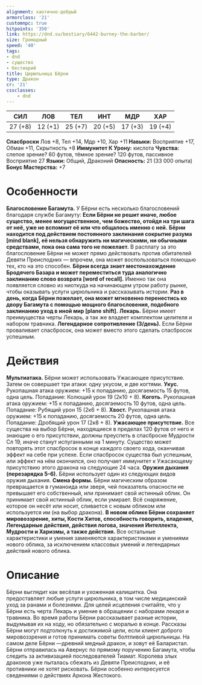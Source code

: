 ```yaml
---
alignment: хаотично-добрый
armorclass: '21'
customnpc: true
hitpoints: '350'
link: https://dnd.su/bestiary/6442-burney-the-barber/
size: Громадный
speed: '40'
tags:
- dnd
- существо
- бестиарий
title: Цирюльница Бёрни
type: Дракон
cr: '21'
cssclasses:
    - dnd
---
```



| СИЛ | ЛОВ | ТЕЛ | ИНТ | МДР | ХАР |
|---|---|---|---|---|---|
| 27 (+8) | 12 (+1) | 25 (+7) | 20 (+5) | 17 (+3) | 19 (+4) |
**Спасброски** Лов +8, Тел +14, Мдр +10, Хар +11
**Навыки:** Восприятие +17, Обман +11, Скрытность +8
**Иммунитет К Урону:** кислота
**Чувства:** слепое зрение? 60 футов, тёмное зрение? 120 футов, пассивное Восприятие 27
**Языки:** Общий, Драконий
**Опасность:** 21 (33 000 опыта)
**Бонус Мастерства:** +7


# Особенности
**Благословение Багамута.** У Бёрни есть несколько благословений благодаря службе Багамуту:
**Если Бёрни не решит иначе, любое существо, менее могущественное, чем божество, отойдя на три шага от неё, уже не вспомнит её или что общалось именно с ней.** 
**Бёрни находится под действием постоянного заклинания сокрытие разума [mind blank], её нельзя обнаружить ни магическими, ни обычными средствами, пока она сама того не пожелает.** В расплату за это благословение Бёрни не может прямо действовать против обитателей Девяти Преисподних — впрочем, она может воспользоваться помощью тех, кто на это способен.
**Бёрни всегда знает местонахождение Бродячего Базара и может переместиться туда аналогично заклинанию слово возврата [word of recall].** Именно так она появляется словно из ниоткуда на начинающем утром работу рынке, чтобы оказывать услуги цирюльника и рассказывать истории.
**Раз в день, когда Бёрни пожелает, она может мгновенно перенестись ко двору Багамута с помощью мощного благословения, подобного заклинанию уход в иной мир [plane shift].** 
**Лекарь.** Бёрни имеет преимущества черты Лекарь, а так же владеет комплектом целителя и набором травника.
**Легендарное сопротивление (3/день).** Если Бёрни проваливает спасбросок, она может вместо этого сделать спасбросок успешным.


# Действия
**Мультиатака.** Бёрни может использовать Ужасающее присутствие. Затем он совершает три атаки: одну укусом, и две когтями.
**Укус.** Рукопашная атака оружием: +15 к попаданию, досягаемость 15 футов, одна цель. Попадание: Колющий урон 19 (2к10 + 8).
**Коготь.** Рукопашная атака оружием: +15 к попаданию, досягаемость 10 футов, одна цель. Попадание: Рубящий урон 15 (2к6 + 8).
**Хвост.** Рукопашная атака оружием: +15 к попаданию, досягаемость 20 футов, одна цель. Попадание: Дробящий урон 17 (2к8 + 8).
**Ужасающее присутствие.** Все существа на выбор Бёрни, находящиеся в пределах 120 футов от него и знающие о его присутствии, должны преуспеть в спасброске Мудрости Сл 19, иначе станут испуганными на 1 минуту. Существо может повторять этот спасбросок в конце каждого своего хода, оканчивая эффект на себе при успехе. Если спасбросок существа был успешным, или эффект на нём окончился, оно получает иммунитет к Ужасающему присутствию этого дракона на следующие 24 часа.
**Оружия дыхания (перезарядка 5–6).** Бёрни использует один из следующих видов оружия дыхания.
**Смена формы.** Бёрни магическим образом превращается в гуманоида или зверя, чей показатель опасности не превышает его собственный, или принимает свой истинный облик. Он принимает свой истинный облик, если умирает. Всё снаряжение, которое он несёт или носит, сливается с новым обликом или используется им (на выбор дракона).
**В новом облике Бёрни сохраняет мировоззрение, хиты, Кости Хитов, способность говорить, владения, Легендарные действия, действия логова, значения Интеллекта, Мудрости и Харизмы, а также действия.** Все остальные характеристики и умения заменяются характеристиками и умениями нового облика, за исключением классовых умений и легендарных действий нового облика.


# Описание
Бёрни выглядит как весёлая и ухоженная калишитка. Она предоставляет любые услуги цирюльника, в том числе медицинский уход за ранами и болезнями. Для целей исцеления считайте, что у Бёрни есть черта Лекарь и умение в обращении с наборами лекаря и травника. Во время работы Бёрни рассказывает разные истории, выдумывая их на ходу, но обязательно с моралью в конце. Рассказы Бёрни могут подтолкнуть к достижимой цели, если клиент доброго мировоззрения и готов принимать советы болтливой цирюльницы. На самом деле Бёрни —древний медный дракон, и зовут её Баларистал. Бёрни отправилась на Авернус по прямому поручению Багамута, чтобы следить за активизацией последователей Тиамат. Королева злых драконов уже пыталась сбежать из Девяти Преисподних, и её противники не хотят рисковать. Бёрни особенно интересуется сведениями о действиях Аркона Жестокого.